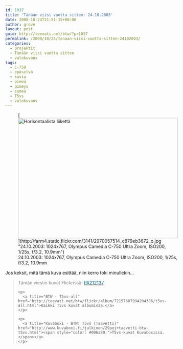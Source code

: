 ```yaml
---
id: 1037
title: 'Tänään viisi vuotta sitten: 24.10.2003'
date: 2008-10-24T21:51:15+00:00
author: grove
layout: post
guid: http://teevati.net/btw/?p=1037
permalink: /2008/10/24/tanaan-viisi-vuotta-sitten-24102003/
categories:
  - projektit
  - Tänään viisi vuotta sitten
  - valokuvaus
tags:
  - C-750
  - epäselvä
  - kuvia
  - pimeä
  - pimeys
  - sumea
  - T5vs
  - valokuvaus
---
```

<figure style="width: 500px" class="wp-caption aligncenter">[<img title="Horisontaalista liikettä" src="http://farm4.static.flickr.com/3141/2970057514_d0e05d36d0.jpg" alt="Horisontaalista liikettä" width="500" height="375" />](http://farm4.static.flickr.com/3141/2970057514_c879eb3672_o.jpg "24.10.2003: 1024x767, Olympus Camedia C-750 Ultra Zoom, ISO200, 1/25s, f/3.2, 10.9mm")<figcaption class="wp-caption-text">24.10.2003: 1024x767, Olympus Camedia C-750 Ultra Zoom, ISO200, 1/25s, f/3.2, 10.9mm</figcaption></figure> 

<p style="text-align: center;">
  <p>
    Jos keksit, mitä tämä kuva esittää, niin kerro toki minullekin&#8230;
  </p>
  
  <blockquote>
    <p>
      <span style="color: #808080;">Tämän viestin kuvat Flickrissä: </span><a title="PA212137 on Flickr" href="http://flickr.com/photos/teevati/2944660213"><span style="color: #006a80;">PA212137</span></a>.
    </p>
    
    <p>
      <a title="BTW · T5vs-all" href="http://teevati.net/btw/flickr/album/72157607994204386/t5vs-all.html">Kaikki T5vs kuvat albumissa.</a>
    </p>
    
    <p>
      <a title="Kuvaboxi - BTW: T5vs (Taavetti)" href="http://www.kuvaboxi.fi/julkinen/29poj+taavetti-btw-t5vs.html"><span style="color: #006a80;">T5vs-kuvat Kuvaboxissa.</span></a>
    </p>
  </blockquote>